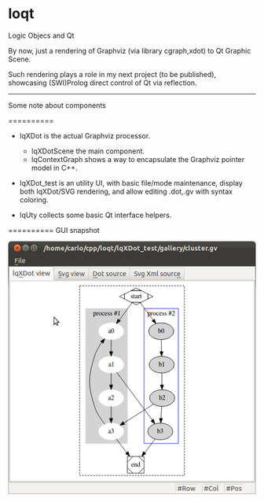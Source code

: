 loqt
====

Logic Objecs and Qt

By now, just a rendering of Graphviz (via library cgraph,xdot) to Qt Graphic Scene.

Such rendering plays a role in my next project (to be published), showcasing (SWI)Prolog direct control of Qt via reflection.

---------

Some note about components

==========

+ lqXDot is the actual Graphviz processor.
  + lqXDotScene the main component.
  + lqContextGraph shows a way to encapsulate the Graphviz pointer model in C++.

+ lqXDot_test is an utility UI,
  with basic file/mode maintenance,
  display both lqXDot/SVG rendering,
  and allow editing .dot,.gv with syntax coloring.

+ lqUty collects some basic Qt interface helpers.


==========
GUI snapshot


![cluster](img/cluster.png)
